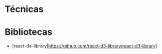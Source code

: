 # Técnicas #



# Bibliotecas #

- [react-de-library|https://github.com/react-d3-library/react-d3-library]
